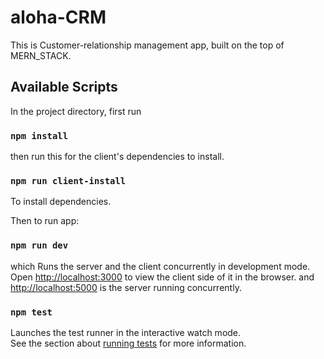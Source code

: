 # aloha-CRM

This is Customer-relationship management app, built on the top of MERN_STACK.

## Available Scripts

In the project directory, first run 

### `npm install`

then run this for the client's dependencies to install. 

### `npm run client-install`

To install dependencies.

Then to run app:

### `npm run dev`

which Runs the server and the client concurrently in development mode.<br>
Open [http://localhost:3000](http://localhost:3000) to view the client side of it in the browser.
and [http://localhost:5000](http://localhost:5000) is the server running concurrently.

### `npm test`

Launches the test runner in the interactive watch mode.<br>
See the section about [running tests](https://facebook.github.io/create-react-app/docs/running-tests) for more information.
